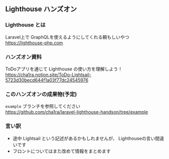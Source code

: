 ## Lighthouse ハンズオン

### Lighthouse とは
Laravel上で GraphQLを使えるようにしてくれる頼もしいやつ  
https://lighthouse-php.com

### ハンズオン資料
ToDoアプリを通じて Lighthouse の使い方を理解しよう！  
https://cha1ra.notion.site/ToDo-Lightsail-5723d30becd644f1a03f77dc24545976
  
### このハンズオンの成果物(予定)
`example` ブランチを参照してください  
https://github.com/cha1ra/laravel-lighthouse-handson/tree/example

### 言い訳
- 途中 Lightsail という記述があるかもしれませんが、 Lighthouseの言い間違いです
- フロントについてはまた改めて情報をまとめます
